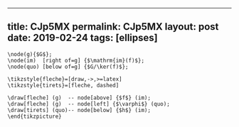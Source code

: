 ---
 title: CJp5MX
 permalink: CJp5MX
 layout: post
 date: 2019-02-24
 tags: [ellipses]
 ---

```latex\begin{tikzpicture}[node distance=2.5cm]
\node(g){$G$};
\node(im)  [right of=g] {$\mathrm{im}(f)$};
\node(quo) [below of=g] {$G/\ker(f)$};

\tikzstyle{fleche}=[draw,->,>=latex]
\tikzstyle{tirets}=[fleche, dashed]

\draw[fleche] (g)  -- node[above] {$f$} (im);
\draw[fleche] (g)  -- node[left] {$\varphi$} (quo);
\draw[tirets] (quo)-- node[below] {$h$} (im);
\end{tikzpicture}
```